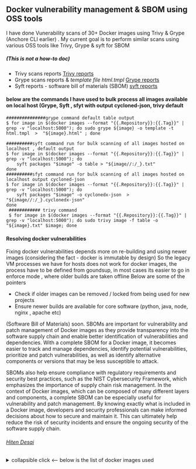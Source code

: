 ## Docker vulnerability management  & SBOM using OSS tools 

I have done Vunerability scans of 30+ Docker images using Trivy & Grype (Anchore CLI earlier) . My current goal is to perform similar scans using various OSS tools like Trivy, Grype & syft for SBOM

##### _(This is not a how-to doc)_

* Trivy scans reports [Trivy reports](https://github.com/cyberhiten/Docker-vuln-mgmt/tree/main/docker-vuln-mgmt-poc/trivy-reports)
* Grype scans reports & _template file html.tmpl_ [Grype reports](https://github.com/cyberhiten/Docker-vuln-mgmt/tree/main/docker-vuln-mgmt-poc/grype-reports)
* Syft reports - software bill of materials (SBOM) [syft reports](https://github.com/cyberhiten/Docker-vuln-mgmt/tree/main/docker-vuln-mgmt-poc/syft-reports)

#### below are the commands I have used to bulk process all images available on local host (Grype, Syft , sfyt with output cycloned-json, trivy default
```
###############grype command default table output
$ for image in $(docker images --format "{{.Repository}}:{{.Tag}}" | grep -v "localhost:5000"); do sudo grype ${image} -o template -t html.tmpl  >  "${image}.html" ; done

##########syft command run for bulk scanning of all images hosted on localhost , default output 
$ for image in $(docker images --format "{{.Repository}}:{{.Tag}}" | grep -v "localhost:5000"); do
    syft packages "$image" -o table > "${image//:/_}.txt"
done
##########sfyt command run for bulk scanning of all images hosted on localhost output cycloned-json 
$ for image in $(docker images --format "{{.Repository}}:{{.Tag}}" | grep -v "localhost:5000"); do
    syft packages "$image" -o cyclonedx-json  > "${image//:/_}.cyclonedx-json"
done
 ############ trivy command 
 $ for image in $(docker images --format "{{.Repository}}:{{.Tag}}" | grep -v "localhost:5000"); do sudo trivy image -f table -o "${image}.txt" $image; done 
```

#### Resolving docker vulnerabilities 
Fixing docker vulnerabilities depends more on re-building and using newer images (considering the fact - docker is immutable by design)
So the legacy VM processes we have for hosts does not work for docker images, the process have to be defined from goundsup, in most cases its easier to go in enforce mode , where older builds are taken offline 
Below are some of the pointers 

* Check if older images can be removed / locked from being used for new projects 
* Ensure newer builds are available for core software (python, java, node, nginx , apache etc)

<font size=”1”>
(Software Bill of Materials) soon. SBOMs are important for vulnerability and patch management of Docker images as they provide transparency into the software supply chain and enable better identification of vulnerabilities and dependencies. With a complete SBOM for a Docker image, it becomes easier to track and manage dependencies, identify potential vulnerabilities, prioritize and patch vulnerabilities, as well as identify alternative components or versions that may be less susceptible to attack. 

SBOMs also help ensure compliance with regulatory requirements and security best practices, such as the NIST Cybersecurity Framework, which emphasizes the importance of supply chain risk management. In the context of Docker images, which can be composed of many different layers and components, a complete SBOM can be especially useful for vulnerability and patch management. By knowing exactly what is included in a Docker image, developers and security professionals can make informed decisions about how to secure and maintain it. This can ultimately help reduce the risk of security incidents and ensure the ongoing security of the software supply chain.</font>




###### [Hiten Desai](https://in.linkedin.com/in/hitendesai) 

<details>
  <summary> collapsible click <-- below is the list of docker images used </summary>

```no-highlight
-------------------------------------------------------------------------------------------



REPOSITORY                    TAG                  IMAGE ID       CREATED         SIZE
httpd                         latest               dc1a95e13784   5 days ago      145MB
registry                      2                    8db46f9d7550   13 days ago     24.2MB
alpine                        latest               9ed4aefc74f6   13 days ago     7.05MB
localhost:5000/alpine         latest               9ed4aefc74f6   13 days ago     7.05MB
nginx                         latest               080ed0ed8312   2 weeks ago     142MB
postgres                      latest               80c558ffdc31   2 weeks ago     379MB
portainer/portainer-ce        latest               a87d51c7a324   6 weeks ago     272MB
localhost:5000/my-portainer   latest               a87d51c7a324   6 weeks ago     272MB
ubuntu                        kinetic-20221130     d6547859cd2f   4 months ago    70.2MB
localhost:5000/ubuntu         kinetic-20221130     d6547859cd2f   4 months ago    70.2MB
redis                         6.2.7                4b1123a829a1   4 months ago    113MB
localhost:5000/redis          6.2.7                4b1123a829a1   4 months ago    113MB
redis                         7.0.3-bullseye       3534610348b5   9 months ago    117MB
localhost:5000/redis          7.0.3-bullseye       3534610348b5   9 months ago    117MB
httpd                         2-alpine3.15         5c2ee73209da   12 months ago   54.9MB
httpd                         2.4-alpine3.15       5c2ee73209da   12 months ago   54.9MB
httpd                         2.4.53-alpine3.15    5c2ee73209da   12 months ago   54.9MB
httpd                         alpine3.15           5c2ee73209da   12 months ago   54.9MB
localhost:5000/httpd          2-alpine3.15         5c2ee73209da   12 months ago   54.9MB
localhost:5000/httpd          2.4-alpine3.15       5c2ee73209da   12 months ago   54.9MB
localhost:5000/httpd          2.4.53-alpine3.15    5c2ee73209da   12 months ago   54.9MB
localhost:5000/httpd          alpine3.15           5c2ee73209da   12 months ago   54.9MB
alpine                        3.13.7               6b7b3256dabe   17 months ago   5.62MB
localhost:5000/alpine         3.13.7               6b7b3256dabe   17 months ago   5.62MB
hello-world                   latest               feb5d9fea6a5   18 months ago   13.3kB
localhost:5000/ubuntu         16.04                b6f507652425   19 months ago   135MB
ubuntu                        16.04                b6f507652425   19 months ago   135MB
ubuntu                        14.04                13b66b487594   2 years ago     197MB
localhost:5000/ubuntu         14.04                13b66b487594   2 years ago     197MB
localhost:5000/ubuntu         bionic-20200311      4e5021d210f6   3 years ago     64.2MB
ubuntu                        bionic-20200311      4e5021d210f6   3 years ago     64.2MB
localhost:5000/alpine         3.10.2               961769676411   3 years ago     5.58MB
alpine                        3.10.2               961769676411   3 years ago     5.58MB
alpine                        3.10.0               4d90542f0623   3 years ago     5.58MB
localhost:5000/alpine         3.10.0               4d90542f0623   3 years ago     5.58MB
amazonlinux                   2.0.20190508         b94321659aca   3 years ago     162MB
localhost:5000/amazonlinux    2.0.20190508         b94321659aca   3 years ago     162MB
centos                        7.6.1810             f1cb7c7d58b7   4 years ago     202MB
centos                        centos7.6.1810       f1cb7c7d58b7   4 years ago     202MB
localhost:5000/centos         7.6.1810             f1cb7c7d58b7   4 years ago     202MB
localhost:5000/centos         centos7.6.1810       f1cb7c7d58b7   4 years ago     202MB
alpine                        3.3                  a6fc1dbfa81a   4 years ago     4.82MB
localhost:5000/alpine         3.3                  a6fc1dbfa81a   4 years ago     4.82MB
python                        3.7.0a3-alpine3.7    dea09749dc41   5 years ago     85.2MB
localhost:5000/python         3.7.0a3-alpine3.7    dea09749dc41   5 years ago     85.2MB
localhost:5000/amazonlinux    2017.03.1.20170812   28b6d09fbbe4   5 years ago     162MB
amazonlinux                   2017.03.1.20170812   28b6d09fbbe4   5 years ago     162MB
debian                        wheezy-20170606      ce2079b0835c   5 years ago     85.1MB
localhost:5000/debian         wheezy-20170606      ce2079b0835c   5 years ago     85.1MB
node                          6.9.2-slim           7805939fcde4   6 years ago     211MB
localhost:5000/node           6.9.2-slim           7805939fcde4   6 years ago     211MB
nginx                         1.8.1-alpine         c0dddb65129b   7 years ago     15.5MB
localhost:5000/nginx          1.8.1-alpine         c0dddb65129b   7 years ago     15.5MB
debian                        6.0                  a873733ef581   7 years ago     76.5MB
localhost:5000/debian         6.0                  a873733ef581   7 years ago     76.5MB
alpine                        2.6                  e738dfbe7a10   7 years ago     4.5MB
localhost:5000/alpine         2.6                  e738dfbe7a10   7 years ago     4.5MB
localhost:5000/redis          3.0.6-alpine         56ddc4d21480   7 years ago     15.9MB
redis                         3.0.6-alpine         56ddc4d21480   7 years ago     15.9MB
nginx                         1.9.5                5e31a05b5e9a   7 years ago     133MB
localhost:5000/nginx          1.9.5                5e31a05b5e9a   7 years ago     133MB
debian                        8.0                  d82f599287cd   7 years ago     125MB
localhost:5000/debian         8.0                  d82f599287cd   7 years ago     125MB
node                          0.12.1-slim          fc2863e27a0a   8 years ago     160MB
localhost:5000/node           0.12.1-slim          fc2863e27a0a   8 years ago     160MB
ubuntu                        10.04                e21dbcc7c9de   8 years ago     183MB
localhost:5000/ubuntu         10.04                e21dbcc7c9de   8 years ago     183MB
----------------------------------------------------------------------------------------------
```

</details>
